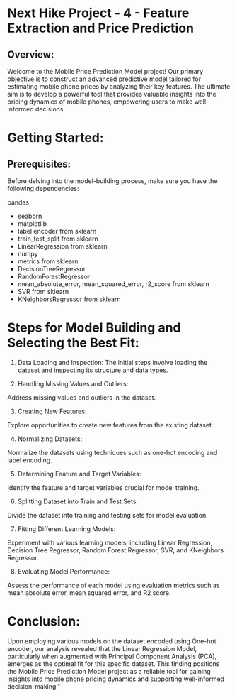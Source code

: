 # Next Hike Project - 4 - Feature Extraction and Price Prediction

## Overview:

Welcome to the Mobile Price Prediction Model project! Our primary objective is to construct an advanced predictive model tailored for estimating mobile phone prices by analyzing their key features. The ultimate aim is to develop a powerful tool that provides valuable insights into the pricing dynamics of mobile phones, empowering users to make well-informed decisions.

# Getting Started:

## Prerequisites:

Before delving into the model-building process, make sure you have the following dependencies:

pandas
- seaborn
- matplotlib
- label encoder from sklearn
- train_test_split from sklearn
- LinearRegression from sklearn
- numpy
- metrics from sklearn
- DecisionTreeRegressor
- RandomForestRegressor
- mean_absolute_error, mean_squared_error, r2_score from sklearn
- SVR from sklearn
- KNeighborsRegressor from sklearn

# Steps for Model Building and Selecting the Best Fit:

1. Data Loading and Inspection:
The initial steps involve loading the dataset and inspecting its structure and data types.

2. Handling Missing Values and Outliers:

Address missing values and outliers in the dataset.

3. Creating New Features:

Explore opportunities to create new features from the existing dataset.

4. Normalizing Datasets:

Normalize the datasets using techniques such as one-hot encoding and label encoding.

5. Determining Feature and Target Variables:

Identify the feature and target variables crucial for model training.

6. Splitting Dataset into Train and Test Sets:

Divide the dataset into training and testing sets for model evaluation.

7. Fitting Different Learning Models:

Experiment with various learning models, including Linear Regression, Decision Tree Regressor, Random Forest Regressor, SVR, and KNeighbors Regressor.

8. Evaluating Model Performance:

Assess the performance of each model using evaluation metrics such as mean absolute error, mean squared error, and R2 score.

# Conclusion:

Upon employing various models on the dataset encoded using One-hot encoder, our analysis revealed that the Linear Regression Model, particularly when augmented with Principal Component Analysis (PCA), emerges as the optimal fit for this specific dataset. This finding positions the Mobile Price Prediction Model project as a reliable tool for gaining insights into mobile phone pricing dynamics and supporting well-informed decision-making."
